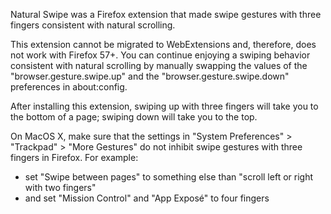 Natural Swipe was a Firefox extension that made swipe gestures with three fingers consistent with natural scrolling.

This extension cannot be migrated to WebExtensions and, therefore, does not work with Firefox 57+. You can continue enjoying a swiping behavior consistent with natural scrolling by manually swapping the values of the "browser.gesture.swipe.up" and the "browser.gesture.swipe.down" preferences in about:config.

After installing this extension, swiping up with three fingers will take you to the bottom of a page; swiping down will take you to the top.

On MacOS X, make sure that the settings in "System Preferences" > "Trackpad" > "More Gestures" do not inhibit swipe gestures with three fingers in Firefox. For example:

- set "Swipe between pages" to something else than "scroll left or right with two fingers"
- and set "Mission Control" and "App Exposé" to four fingers
